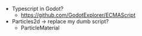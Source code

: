 - Typescript in Godot?
    - https://github.com/GodotExplorer/ECMAScript
- Particles2d -> replace my dumb script?
  - ParticleMaterial